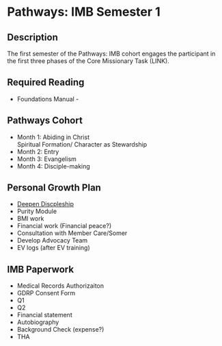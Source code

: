 # Pathways: IMB Semester 1

## Description
The first semester of the Pathways: IMB cohort engages the participant in the first three phases of the Core Missionary Task (LINK).  

## Required Reading
- Foundations Manual - 

## Pathways Cohort
-   Month 1: Abiding in Christ  
    Spiritual Formation/ Character as Stewardship
-   Month 2: Entry
-   Month 3: Evangelism
-   Month 4: Disciple-making

## Personal Growth Plan
-   [Deepen Discpleship](https://imb.pathwright.com/library/deepen-discipleship-055f43a0/about/)
-   Purity Module
-   BMI work
-   Financial work (Financial peace?)
-   Consultation with Member Care/Somer
-   Develop Advocacy Team
-   EV logs (after EV training)


## IMB Paperwork
-   Medical Records Authorizaiton
-   GDRP Consent Form
-   Q1
-   Q2
-   Financial statement
-   Autobiography
-   Background Check (expense?)
-   THA
<!--stackedit_data:
eyJoaXN0b3J5IjpbLTE4NTk1NDg2MDksLTM2Njc2ODE4MV19
-->